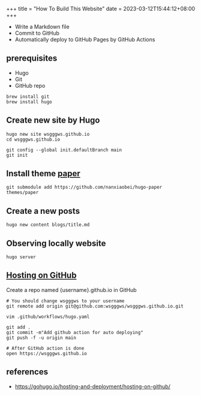 +++
title = "How To Build This Website"
date = 2023-03-12T15:44:12+08:00
+++

- Write a Markdown file
- Commit to GitHub
- Automatically deploy to GitHub Pages by GitHub Actions

## prerequisites

- Hugo
- Git
- GitHub repo

```
brew install git
brew install hugo
```

## Create new site by Hugo

```
hugo new site wsgggws.github.io
cd wsgggws.github.io

git config --global init.defaultBranch main
git init
```

## Install theme [paper](https://www.producthunt.com/products/hugo-paper)

```
git submodule add https://github.com/nanxiaobei/hugo-paper themes/paper
```

## Create a new posts

```
hugo new content blogs/title.md
```

## Observing locally website

```
hugo server
```

## [Hosting on GitHub](https://gohugo.io/hosting-and-deployment/hosting-on-github/)

Create a repo named {username}.github.io in GitHub

```
# You should change wsgggws to your username
git remote add origin git@github.com:wsgggws/wsgggws.github.io.git

vim .github/workflows/hugo.yaml

git add .
git commit -m"Add github action for auto deploying"
git push -f -u origin main

# After GitHub action is done
open https://wsgggws.github.io
```

## references

- <https://gohugo.io/hosting-and-deployment/hosting-on-github/>

